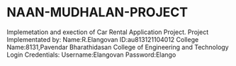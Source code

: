 # NAAN-MUDHALAN-PROJECT
Implemetation and exection of Car Rental Application Project.
Project Implementated by:
Name:R.Elangovan
ID:au813121104012
College Name:8131,Pavendar Bharathidasan College of Engineering and Technology
Login Credentials:
Username:Elangovan
Password:Elango
